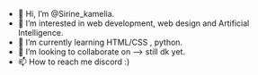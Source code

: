 - 👋 Hi, I’m @Sirine_kamelia.
- 👀 I’m interested in web development, web design and Artificial Intelligence.
- 🌱 I’m currently learning HTML/CSS , python.
- 💞️ I’m looking to collaborate on --> still dk yet.
- 📫 How to reach me discord :)

<!---
Sirinekamelia1/Sirinekamelia1 is a ✨ special ✨ repository because its `README.md` (this file) appears on your GitHub profile.
You can click the Preview link to take a look at your changes.
--->
